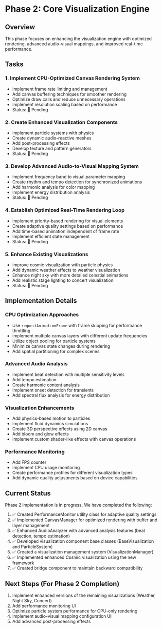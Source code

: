 # Phase 2: Core Visualization Engine

## Overview
This phase focuses on enhancing the visualization engine with optimized rendering, advanced audio-visual mappings, and improved real-time performance.

## Tasks

### 1. Implement CPU-Optimized Canvas Rendering System
- Implement frame rate limiting and management
- Add canvas buffering techniques for smoother rendering
- Optimize draw calls and reduce unnecessary operations
- Implement resolution scaling based on performance
- Status: 🔄 Pending

### 2. Create Enhanced Visualization Components
- Implement particle systems with physics
- Create dynamic audio-reactive meshes
- Add post-processing effects
- Develop texture and pattern generators
- Status: 🔄 Pending

### 3. Develop Advanced Audio-to-Visual Mapping System
- Implement frequency band to visual parameter mapping
- Create rhythm and tempo detection for synchronized animations
- Add harmonic analysis for color mapping
- Implement energy distribution analysis
- Status: 🔄 Pending

### 4. Establish Optimized Real-Time Rendering Loop
- Implement priority-based rendering for visual elements
- Create adaptive quality settings based on performance
- Add time-based animation independent of frame rate
- Implement efficient state management
- Status: 🔄 Pending

### 5. Enhance Existing Visualizations
- Improve cosmic visualization with particle physics
- Add dynamic weather effects to weather visualization
- Enhance night sky with more detailed celestial animations
- Add realistic stage lighting to concert visualization
- Status: 🔄 Pending

## Implementation Details

### CPU Optimization Approaches
- Use `requestAnimationFrame` with frame skipping for performance throttling
- Implement multiple canvas layers with different update frequencies
- Utilize object pooling for particle systems
- Minimize canvas state changes during rendering
- Add spatial partitioning for complex scenes

### Advanced Audio Analysis
- Implement beat detection with multiple sensitivity levels
- Add tempo estimation
- Create harmonic content analysis
- Implement onset detection for transients
- Add spectral flux analysis for energy distribution

### Visualization Enhancements
- Add physics-based motion to particles
- Implement fluid dynamics simulations
- Create 3D perspective effects using 2D canvas
- Add bloom and glow effects
- Implement custom shader-like effects with canvas operations

### Performance Monitoring
- Add FPS counter
- Implement CPU usage monitoring
- Create performance profiles for different visualization types
- Add dynamic quality adjustments based on device capabilities

## Current Status
Phase 2 implementation is in progress. We have completed the following:

1. ✅ Created PerformanceMonitor utility class for adaptive quality settings
2. ✅ Implemented CanvasManager for optimized rendering with buffer and layer management 
3. ✅ Enhanced AudioAnalyzer with advanced analysis features (beat detection, tempo estimation)
4. ✅ Developed visualization component base classes (BaseVisualization and ParticleSystem)
5. ✅ Created a visualization management system (VisualizationManager)
6. ✅ Implemented enhanced Cosmic visualization using the new framework
7. ✅ Created bridge component to maintain backward compatibility

## Next Steps (For Phase 2 Completion)
1. Implement enhanced versions of the remaining visualizations (Weather, Night Sky, Concert)
2. Add performance monitoring UI
3. Optimize particle system performance for CPU-only rendering
4. Implement audio-visual mapping configuration UI
5. Add advanced post-processing effects
